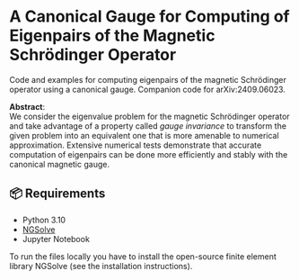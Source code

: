 # A Canonical Gauge for Computing of Eigenpairs of the Magnetic Schrödinger Operator

Code and examples for computing eigenpairs of the magnetic Schrödinger operator using a canonical gauge. Companion code for arXiv:2409.06023. 

**Abstract**:  
We consider the eigenvalue problem for the magnetic Schrödinger operator and take advantage of a property called *gauge invariance* to transform the given problem into an equivalent one that is more amenable to numerical approximation. Extensive numerical tests demonstrate that accurate computation of eigenpairs can be done more efficiently and stably with the canonical magnetic gauge.

## 📦 Requirements

- Python 3.10  
- [NGSolve](https://docu.ngsolve.org/latest/)
- Jupyter Notebook

To run the files locally you have to install the open-source finite element library NGSolve (see the installation instructions). 
